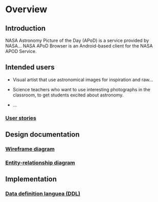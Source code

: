 # Overview

## Introduction

NASA Astronomy Picture of the Day (APoD) is a service provided by NASA...
NASA APoD Browser is an Android-based client for the NASA APOD Service.

## Intended users

* Visual artist that use astronomical images for inspiration and raw...

* Science teachers who want to use interesting photographs  in the classroom, to get students
    excited about astronomy.
    
* &hellip;

### [User stories](user-stories.md)  

## Design documentation

### [Wireframe diagram](wireframe.md)

### [Entity-relationship diagram](erd.md)

## Implementation

### [Data definition languea (DDL)](ddl.md)
